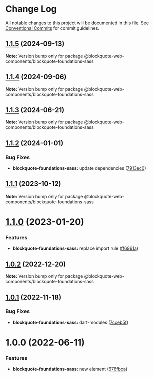 # Change Log

All notable changes to this project will be documented in this file.
See [Conventional Commits](https://conventionalcommits.org) for commit guidelines.

## [1.1.5](https://github.com/oscarmarina/blockquote-web-components/compare/@blockquote-web-components/blockquote-foundations-sass@1.1.4...@blockquote-web-components/blockquote-foundations-sass@1.1.5) (2024-09-13)

**Note:** Version bump only for package @blockquote-web-components/blockquote-foundations-sass





## [1.1.4](https://github.com/oscarmarina/blockquote-web-components/compare/@blockquote-web-components/blockquote-foundations-sass@1.1.3...@blockquote-web-components/blockquote-foundations-sass@1.1.4) (2024-09-06)

**Note:** Version bump only for package @blockquote-web-components/blockquote-foundations-sass





## [1.1.3](https://github.com/oscarmarina/blockquote-web-components/compare/@blockquote-web-components/blockquote-foundations-sass@1.1.2...@blockquote-web-components/blockquote-foundations-sass@1.1.3) (2024-06-21)

**Note:** Version bump only for package @blockquote-web-components/blockquote-foundations-sass





## [1.1.2](https://github.com/oscarmarina/blockquote-web-components/compare/@blockquote-web-components/blockquote-foundations-sass@1.1.1...@blockquote-web-components/blockquote-foundations-sass@1.1.2) (2024-01-01)

### Bug Fixes

- **blockquote-foundations-sass:** update dependencies ([7913ec0](https://github.com/oscarmarina/blockquote-web-components/commit/7913ec03d2f177237bfb5cbc5077fb1e2fd98ce3))

## [1.1.1](https://github.com/oscarmarina/blockquote-web-components/compare/@blockquote-web-components/blockquote-foundations-sass@1.1.0...@blockquote-web-components/blockquote-foundations-sass@1.1.1) (2023-10-12)

**Note:** Version bump only for package @blockquote-web-components/blockquote-foundations-sass

# [1.1.0](https://github.com/oscarmarina/blockquote-web-components/compare/@blockquote-web-components/blockquote-foundations-sass@1.0.2...@blockquote-web-components/blockquote-foundations-sass@1.1.0) (2023-01-20)

### Features

- **blockquote-foundations-sass:** replace import rule ([ff6961a](https://github.com/oscarmarina/blockquote-web-components/commit/ff6961a77f5caa5877abbdb97be77227e0819aef))

## [1.0.2](https://github.com/oscarmarina/blockquote-web-components/compare/@blockquote-web-components/blockquote-foundations-sass@1.0.1...@blockquote-web-components/blockquote-foundations-sass@1.0.2) (2022-12-20)

**Note:** Version bump only for package @blockquote-web-components/blockquote-foundations-sass

## [1.0.1](https://github.com/oscarmarina/blockquote-web-components/compare/@blockquote-web-components/blockquote-foundations-sass@1.0.0...@blockquote-web-components/blockquote-foundations-sass@1.0.1) (2022-11-18)

### Bug Fixes

- **blockquote-foundations-sass:** dart-modules ([7cceb5f](https://github.com/oscarmarina/blockquote-web-components/commit/7cceb5f698136c21c6e439af3a6ca256f5ff18a4))

# 1.0.0 (2022-06-11)

### Features

- **blockquote-foundations-sass:** new element ([676fbca](https://github.com/oscarmarina/blockquote-web-components/commit/676fbca66a1e3acd4ab3bc04224b56e7c2aa807b))
